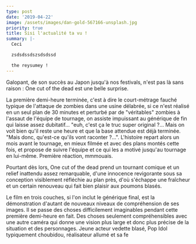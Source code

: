 ```yaml
---
type: post
date: '2019-04-22'
image: /assets/images/dan-gold-567166-unsplash.jpg
priority: true
title: Sisi l'actualité ta vu !
summary: |-
  Ceci 

  zsdsdssdszsdsdssd

  the reysumey !
---
```

Galopant, de son succès au Japon jusqu'à nos festivals, n'est pas là sans raison : One cut of the dead est une belle surprise.

La première demi-heure terminée, c'est à dire le court-métrage fauché typique de l'attaque de zombies dans une usine délabrée, si ce n'est réalisé en un seul plan de 30 minutes et perturbé par de "véritables" zombies à l'assaut de l'équipe de tournage, on assiste impuissant au générique de fin qui laisse assez dubitatif... "euh, c'est ça le truc super original ?... Mais on voit bien qu'il reste une heure et que la base attendue est déjà terminée. "Mais donc, qu'est-ce qu'ils vont raconter ?...". L'histoire repart alors un mois avant le tournage, en mieux filmée et avec des plans montés cette fois, et propose de suivre l'équipe et ce qui les a motivé jusqu'au tournage en lui-même. Première réaction, mmmouais.

Pourtant dès lors, One cut of the dead prend un tournant comique et un relief inattendu assez remarquable, d'une innocence revigorante sous sa conception visiblement réfléchie au plan près, d'où s'échappe une fraîcheur et un certain renouveau qui fait bien plaisir aux poumons blasés.

Le film en trois couches, si l'on inclut le générique final, est la démonstration d'autant de nouveaux niveaux de compréhension de ses images. Il se passe des choses difficilement imaginables pendant cette première demi-heure en fait. Des choses seulement compréhensibles avec une autre caméra qui donne une vision plus large et donc plus précise de la situation et des personnages. Jeune acteur vedette blasé, Pop Idol typiquement choubidou, réalisateur allumé et sa fe
